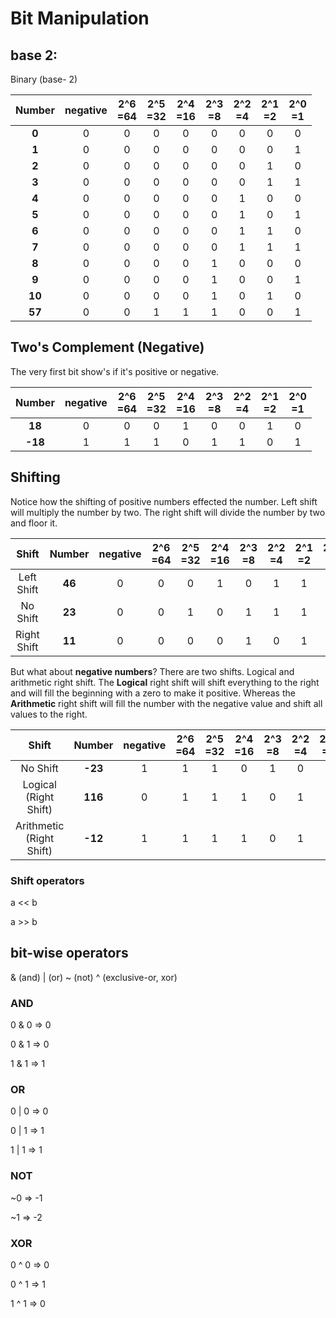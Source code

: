 # Bit Manipulation

## base 2:

Binary (base- 2)

| Number | negative | 2^6 <br> =64| 2^5 <br> =32| 2^4 <br> =16| 2^3 <br> =8| 2^2 <br> =4| 2^1 <br> =2| 2^0 <br> =1|
|:---:|:---:|:---:|:---:|:---:|:---:|:---:|:---:|:---:|
| __0__ | 0 | 0 | 0 | 0 | 0 | 0 | 0 | 0 |
| __1__ | 0 | 0 | 0 | 0 | 0 | 0 | 0 | 1 |
| __2__ | 0 | 0 | 0 | 0 | 0 | 0 | 1 | 0 |
| __3__ | 0 | 0 | 0 | 0 | 0 | 0 | 1 | 1 |
| __4__ | 0 | 0 | 0 | 0 | 0 | 1 | 0 | 0 |
| __5__ | 0 | 0 | 0 | 0 | 0 | 1 | 0 | 1 |
| __6__ | 0 | 0 | 0 | 0 | 0 | 1 | 1 | 0 |
| __7__ | 0 | 0 | 0 | 0 | 0 | 1 | 1 | 1 |
| __8__ | 0 | 0 | 0 | 0 | 1 | 0 | 0 | 0 |
| __9__ | 0 | 0 | 0 | 0 | 1 | 0 | 0 | 1 |
| __10__ | 0 | 0 | 0 | 0 | 1 | 0 | 1 | 0 |
| __57__ | 0 | 0 | 1 | 1 | 1 | 0 | 0 | 1 |

## Two's Complement (Negative)

The very first bit show's if it's positive or negative.

| Number | negative | 2^6 <br> =64| 2^5 <br> =32| 2^4 <br> =16| 2^3 <br> =8| 2^2 <br> =4| 2^1 <br> =2| 2^0 <br> =1|
|:---:|:---:|:---:|:---:|:---:|:---:|:---:|:---:|:---:|
| __18__ | 0 | 0 | 0 | 1 | 0 | 0 | 1 | 0 |
| __-18__ | 1 | 1 | 1 | 0 | 1 | 1 | 0 | 1 |

## Shifting

Notice how the shifting of positive numbers effected the number.
Left shift will multiply the number by two. The right shift will divide the number by two and floor it.

|Shift | Number | negative | 2^6 <br> =64| 2^5 <br> =32| 2^4 <br> =16| 2^3 <br> =8| 2^2 <br> =4| 2^1 <br> =2| 2^0 <br> =1|
|:---:|:---:|:---:|:---:|:---:|:---:|:---:|:---:|:---:|:---:|
|Left Shift| __46__ | 0 | 0 | 0 | 1 | 0 | 1 | 1 | 1 |
|No Shift| __23__ | 0 | 0 | 1 | 0 | 1 | 1 | 1 | 0 |
|Right Shift| __11__ | 0 | 0 | 0 | 0 | 1 | 0 | 1 | 1 |

But what about __negative numbers__?
There are two shifts. Logical and arithmetic right shift. The __Logical__ right shift will shift everything to the right and will fill the beginning with a zero to make it positive. Whereas the __Arithmetic__ right shift will fill the number with the negative value and shift all values to the right.

|Shift | Number | negative | 2^6 <br> =64| 2^5 <br> =32| 2^4 <br> =16| 2^3 <br> =8| 2^2 <br> =4| 2^1 <br> =2| 2^0 <br> =1|
|:---:|:---:|:---:|:---:|:---:|:---:|:---:|:---:|:---:|:---:|
|No Shift| __-23__ | 1 | 1 | 1 | 0 | 1 | 0 | 0 | 0 |
|Logical (Right Shift)| __116__ | 0 |  1 | 1 | 1 | 0 | 1 | 0 | 0 |
|Arithmetic (Right Shift)| __-12__ | 1 | 1 | 1 | 1 | 0 | 1 | 0 | 0 |

### Shift operators
a << b

a >> b

## bit-wise operators
& (and)
| (or)
~ (not)
^ (exclusive-or, xor)

### AND
0 & 0 => 0

0 & 1 => 0

1 & 1 => 1

### OR
0 | 0 => 0

0 | 1 => 1

1 | 1 => 1

### NOT
~0 => -1

~1 => -2

### XOR
0 ^ 0 => 0

0 ^ 1 => 1

1 ^ 1 => 0
